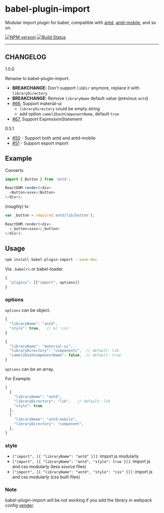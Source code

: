 # babel-plugin-import

Modular import plugin for babel, compatible with [antd](https://github.com/ant-design/ant-design), [antd-mobile](https://github.com/ant-design/ant-design-mobile), and so on.

[![NPM version](https://img.shields.io/npm/v/babel-plugin-import.svg?style=flat)](https://npmjs.org/package/babel-plugin-import)
[![Build Status](https://img.shields.io/travis/ant-design/babel-plugin-import.svg?style=flat)](https://travis-ci.org/ant-design/babel-plugin-import)

----

## CHANGELOG

1.0.0

Rename to babel-plugin-import.

- **BREAKCHANGE:** Don't support `libDir` anymore, replace it with `libraryDirectory`
- **BREAKCHANGE:** Remove `libraryName` default value (previous `antd`)
- [#66](https://github.com/ant-design/babel-plugin-antd/issues/66), Support material-ui
  - `libraryDirectory` could be empty string
  - add option `camel2DashComponentName`, default `true`
- [#67](https://github.com/ant-design/babel-plugin-antd/pull/67), Support ExpressionStatement

0.5.1

- [#50](https://github.com/ant-design/babel-plugin-antd/pull/50) - Support both antd and antd-mobile
- [#51](https://github.com/ant-design/babel-plugin-antd/pull/51) - Support export import

## Example

Converts

```javascript
import { Button } from 'antd';

ReactDOM.render(<div>
  <Button>xxxx</Button>
</div>);
```

(roughly) to

```javascript
var _button = require('antd/lib/button');

ReactDOM.render(<div>
  <_button>xxxx</_button>
</div>);
```

## Usage

```bash
npm install babel-plugin-import --save-dev
```

Via `.babelrc` or babel-loader.

```js
{
  "plugins": [["import", options]]
}
```

### options

`options` can be object.

```javascript
{
  "libraryName": "antd",
  "style": true,   // or 'css'
}
```

```javascript
{
  "libraryName": "material-ui",
  "libraryDirectory": "components",  // default: lib
  "camel2DashComponentName": false,  // default: true
}
```

`options` can be an array.

For Example: 

```javascript
[
  {
    "libraryName": "antd",
    "libraryDirectory": "lib",   // default: lib
    "style": true
  },
  {
    "libraryName": "antd-mobile",
    "libraryDirectory": "component",
  },
]
```

### style

- `["import", [{ "libraryName": "antd" }]]`: import js modularly
- `["import", [{ "libraryName": "antd", "style": true }]]`: import js and css modularly (less source files)
- `["import", [{ "libraryName": "antd", "style": "css" }]]`: import js and css modularly (css built files)

### Note

babel-plugin-import will be not working if you add the library in webpack config [vender](https://webpack.github.io/docs/code-splitting.html#split-app-and-vendor-code). 
